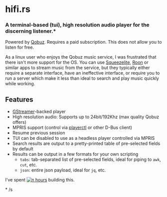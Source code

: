# hifi.rs

### A terminal-based (tui), high resolution audio player for the discerning listener.<super>\*</super>

Powered by [Qobuz](https://www.qobuz.com). Requires a paid subscription. This does not allow you to listen for free.

As a linux user who enjoys the Qobuz music service, I was frustrated that there isn't more support for the OS. You can use [Squeezelite](https://github.com/ralph-irving/squeezelite), [Roon](https://roonlabs.com/) or similar apps to stream music from the service, but they typically either require a separate interface, have an ineffective interface, or require you to run a server which make it less than ideal to search and play music quickly while working.

## Features

- [GStreamer](https://gstreamer.freedesktop.org/)-backed player
- High resolution audio: Supports up to 24bit/192Khz (max quality Qobuz offers)
- MPRIS support (control via [playerctl](https://github.com/altdesktop/playerctl) or other D-Bus client)
- Resume previous session
- TUI can be disabled to use as a headless player controlled via MPRIS
- Search results are output to a pretty-printed table of pre-selected fields by default
- Results can be output in a few formats for your own scripting
  - `tabs`: tab-separated list of pre-selected fields, ideal for piping to `awk`, `cut`, etc.
  - `json`: entire json payload, ideal for `jq`, etc.

I've spent [![n hours](https://wakatime.com/badge/user/a20519d3-9690-4af7-ad04-136d21595be5/project/aaa28014-a87d-40db-961a-0d1ab3b0f3ea.svg)](https://wakatime.com/badge/user/a20519d3-9690-4af7-ad04-136d21595be5/project/aaa28014-a87d-40db-961a-0d1ab3b0f3ea) building this.

<super>\*</super> /s
